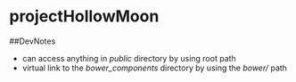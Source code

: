 # projectHollowMoon

##DevNotes
+ can access anything in *public* directory by using root path
+ virtual link to the *bower_components* directory by using the *bower/* path
